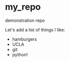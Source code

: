 # my_repo
demonstration repo 


Let's add a list of things I like:

+ hamburgers 
+ UCLA
+ git
+ python! 




